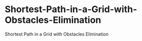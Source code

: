 # Shortest-Path-in-a-Grid-with-Obstacles-Elimination
Shortest Path in a Grid with Obstacles Elimination
